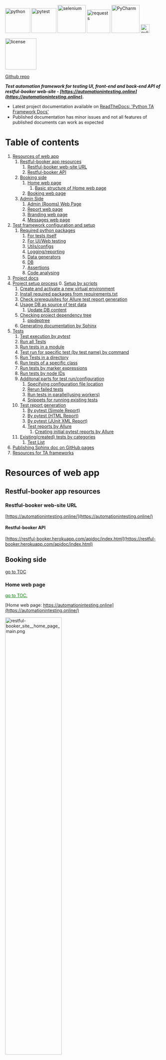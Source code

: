 <!-- Header Section -->
<p align="left">
  <img alt="python" src="https://img.shields.io/badge/python-3670A0?style=for-the-badge&logo=python&logoColor=ffdd54" width="80"/>
  <img alt="pytest" src="https://img.shields.io/badge/py-test-blue?logo=pytest" width="80"/>
  <img alt="selenium" src="https://img.shields.io/badge/-selenium-%43B02A?style=for-the-badge&logo=selenium&logoColor=white" width="90"/>
  <img alt="requests" src="https://img.shields.io/badge/-requests-%43B02A?style=for-the-badge&logo=requests&logoColor=white" width="75"/>
  <img alt="PyCharm" src="https://img.shields.io/badge/pycharm-143?style=for-the-badge&logo=pycharm&logoColor=black&color=black&labelColor=green" width="90"/>
  <img alt="pylint" src="https://raw.githubusercontent.com/pylint-dev/pylint/main/doc/logo.png" width="28"/>
</p>
<p>
  <img alt="license" src="https://img.shields.io/badge/license-MIT-yellow?style=for-the-badge" width="100"/>
</p>

[Github repo]()

**_Test automation framework for testing UI, front-end and back-end API of restful-booker
web-site - [https://automationintesting.online](https://automationintesting.online)_.**

* Latest project documentation available on [ReadTheDocs: 'Python TA Framework Docs'](https://python-ta-web-api-framework.readthedocs.io/en/latest/index.html)
* Published documentation has minor issues and not all features of published documents can work as expected    

# Table of contents <div id="toc"></div>

1. [Resources of web app](#resources-of-web-app)
    1. [Restful-booker app resources](#restful-booker-app-resources)
        1. [Restful-booker web-site URL](#restful-booker-web-site-url)
        2. [Restful-booker API](#restful-booker-api)
    2. [Booking side](#booking-side)
        1. [Home web page](#home-web-page)
            1. [Basic structure of Home web page](#basic-structure-of-home-web-page)
        2. [Booking web page](#booking-web-page)
    3. [Admin Side](#admin-side)
        1. [Admin (Rooms) Web Page](#admin-rooms-web-page)
        2. [Report web page](#report-web-page)
        3. [Branding web page](#branding-web-page)
        4. [Messages web page](#messages-web-page)
2. [Test framework configuration and setup](#test-framework-configuration-and-setup)
    1. [Required python packages](#required-python-packages)
        1. [For tests itself](#for-tests-itself)
        2. [For UI/Web testing](#for-uiweb-testing)
        3. [Utils/configs](#utilsconfigs)
        4. [Logging/reporting](#loggingreporting)
        5. [Data generators](#data-generators)
        6. [DB](#db)
        7. [Assertions](#assertions)
        8. [Code analysing](#code-analysing)
3. [Project docs](#project-docs)
4. [Project setup process](#project-setup-process)
    0. [Setup by scripts](#0setup-by-scripts)
    1. [Create and activate a new virtual environment](#1-create-and-activate-a-new-virtual-environment)
    2. [Install required packages from requirements.txt](#2-install-required-packages-from-requirementstxt)
    3. [Check prerequisites for Allure test report generation](#3-check-prerequisites-for-allure-test-report-generation)
    4. [Usage DB as source of test data](#4-usage-db-as-source-of-test-data)
        1. [Update DB content](#1-update-db-content)
    5. [Checking project dependency tree](#checking-project-dependency-tree)
        1. [pipdeptree](#pipdeptree)
    6. [Generating documentation by Sphinx](#generating-documentation-by-sphinx)
5. [Tests](#tests)
    1. [Test execution by _pytest_](#test-execution-by-_pytest_)
    1. [Run all Tests](#run-all-tests)
    2. [Run tests in a module](#run-tests-in-a-module)
    3. [Test run for specific test (by test name) by command](#test-run-for-specific-test-by-test-name-by-command)
    4. [ Run Tests in a directory](#run-tests-in-a-directory)
    6. [Run tests of a specific class](#run-tests-of-a-specific-class)
    7. [Run tests by marker expressions](#run-tests-by-marker-expressions)
    5. [Run tests by node IDs](#run-tests-by-node-ids)
    8. [Additonal parts for test run/configuration](#additional-parts-for-test-runconfiguration)
        1. [Specifying configuration file location](#specifying-configuration-file-location)
        2. [Rerun failed tests](#rerun-failed-tests)
        3. [Run tests in parallel(using workers)](#run-tests-in-parallelusing-workers)
        4. [Snippets for running existing tests](#snippets-for-running-existing-tests)
    9. [Test report generation](#test-report-generation)
        1. [By pytest (Simple Report)](#by-pytest-simple-report)
        2. [By pytest (HTML Report)](#by-pytest-html-report)
        3. [By pytest (JUnit XML Report)](#by-pytest-junit-xml-report)
        4. [Test reports by Allure](#test-reports-by-allure)
            1. [Creating initial pytest reports by Allure](#creating-initial-pytest-reports-by-allure-)
    2. [Existing(created) tests by categories](#existingcreated-tests-by-categories)
        1. [Test List](#test-list)
6. [Publishing Sphinx doc on GitHub pages](#publishing-sphinx-doc-on-github-pages)
7. [Resources for TA frameworks](#resources-for-ta-frameworks)

# Resources of web app

## Restful-booker app resources

### Restful-booker web-site URL

[https://automationintesting.online/](https://automationintesting.online/)

#### Restful-booker API

[https://restful-booker.herokuapp.com/apidoc/index.html](https://restful-booker.herokuapp.com/apidoc/index.html)

## Booking side

[go to TOC](#table-of-contents)

### Home web page

<a href="#toc" style="color: green;">go to TOC.</a>

[Home web page: https://automationintesting.online](https://automationintesting.online/)

<img src="project_related_data\pic\restful-booker_site__home_page_main.png" alt="restful-booker_site__home_page_main.png" style="width:60%;">

#### Basic structure of home web page

    ```
        logo(picture)
            welcome_text
        rooms_section
            room_section
                hotel_picture
                hotel_room_description
                    hotel_room_description_header
                        hotel_room_type
                        hotel_room_wheelchair_option
                    hotel_room_description_title
                    hotel_room_options
                        hotel_room_option_wifi
                        hotel_room_option_refreshments
                        hotel_room_option_tv
                        hotel_room_option_safe
                        hotel_room_option_radio
                        hotel_room_option_views
                    hotel_room_booking_button
                booker_contact_form
                    name_input_form
                    email_input_form
                    phone_input_form
                    subject_input_form
                    message_input_form
                    submit_button_on_contact_form
                    alert_booker_form
                hotel_contact_details_field
                map_picture
                footer_panel
                    site_owner_info
                    cookie_policy_link
                    privacy_policy_link
                    admin_panel_link
    ```

## Booking web page

<a href="#toc" style="color: green;">go to TOC.</a>

[Booking web page: https://automationintesting.online](https://automationintesting.online/)

Same URL as for Home page but with additional components on the page

<img src="project_related_data\pic\restful-booker_site__book_this_room_page.png" alt="restful-booker_site__home_page_main.png" style="width:60%;">

## Admin side

### Admin (Rooms) web page

<a href="#toc" style="color: green;">go to TOC.</a>

[Home web page: https://automationintesting.online/#/admin/](https://automationintesting.online/#/admin/)

<img src="project_related_data\pic\restful-booker_site__admin-room_page.png" alt="restful-booker_site__admin-room_page.png" style="width:70%;">

### Report web page

<a href="#toc" style="color: green;">go to TOC.</a>

[Report web page: https://automationintesting.online/#/admin/report](https://automationintesting.online/#/admin/)

<img src="project_related_data\pic\restful-booker_site__report_page.png" alt="restful-booker_site__report_page.png" style="width:70%;">

### Branding web page

<a href="#toc" style="color: green;">go to TOC.</a>

[Branding web page: https://automationintesting.online/#/admin/branding](https://automationintesting.online/#/admin/)

<img src="project_related_data\pic\restful-booker_site__branding_page.png" alt="restful-booker_site__branding_page.png" style="width:70%;">

### Messages web page

<a href="#toc" style="color: green;">go to TOC.</a>

[Messages web page: https://automationintesting.online/#/admin/messages](https://automationintesting.online/#/admin/messages)

<img src="project_related_data\pic\restful-booker_site__messages_page.png" alt="restful-booker_site__messages_page.png" style="width:70%;">

# Test framework configuration and setup

## Required python packages

<a href="#toc" style="color: green;">go to TOC.</a>

In this project used 'pip-tools' and approach to use high-level dependency tree. Main required packages presented
in `requirements.in`. All used Python packages for the current project are generates in `requirements.txt`

Below is the list of main packages with references

### For tests itself

<a href="#toc" style="color: green;">go to TOC.</a>

* **pytest**
    * pypi.org docs: [https://pypi.org/project/pytest/](https://pypi.org/project/pytest/)
    * related info: [https://docs.pytest.org/en/latest/](https://docs.pytest.org/en/latest/)
    ```bash
    pip install pytest
    ```

* **hypothesis**
    * pypi.org docs: [https://pypi.org/project/hypothesis/](https://pypi.org/project/hypothesis/)
    * related info: [https://hypothesis.works/](https://hypothesis.works/)
    ```bash
    pip install hypothesis
    ```

### For ui/web testing

[go to TOC](#toc)

* **selenium**
    * pypi.org docs: [https://pypi.org/project/selenium/](https://pypi.org/project/selenium/)
    * related info: [https://selenium-python.readthedocs.io/](https://selenium-python.readthedocs.io/)
    ```bash
    pip install selenium
    ```

* **webdriver-manager**
    * pypi.org docs: [https://pypi.org/project/webdriver-manager/](https://pypi.org/project/webdriver-manager/)
    * related info: [https://github.com/bonigarcia/webdrivermanager](https://github.com/bonigarcia/webdrivermanager)
    ```
    pip install webdriver-manager
    ```

### Utils/configs

[go to TOC](#toc)

* **mypy**
    * pypi.org docs: [https://pypi.org/project/mypy/](https://pypi.org/project/mypy/)
    * related info: [https://mypy-lang.org/](https://mypy-lang.org/)
    ```bash
    pip install mypy
    ```

* **python-dotenv**
    * pypi.org docs: [https://pypi.org/project/dotenv/](https://pypi.org/project/dotenv/)
    * related info: [https://www.dotenv.org/docs/languages/python](https://www.dotenv.org/docs/languages/python)
    ```bash
    pip install python-dotenv
    ```

* **pyyaml**
    * pypi.org docs: [https://pypi.org/project/PyYAML/](https://pypi.org/project/PyYAML/)
    * related info: [https://pyyaml.org/](https://pyyaml.org/)
    ```bash
    pip install pyyaml
    ```

* **configParser**
    * pypi.org docs: [https://pypi.org/project/configparser/](https://pypi.org/project/configparser/)
    * related
      info: [https://docs.python.org/3/library/configparser.html](https://docs.python.org/3/library/configparser.html)
    ```bash
    pip install configparser
    ```

* **openpyxl**
    * pypi.org docs: [https://pypi.org/project/openpyxl/](https://pypi.org/project/openpyxl/)
    * related info: [https://openpyxl.readthedocs.io/en/stable/](https://openpyxl.readthedocs.io/en/stable/)
    ```bash
    pip install openpyxl
    ```

* **pylint**
    * pypi.org docs: [https://pypi.org/project/pylint/](https://pypi.org/project/pylint/)
    * related info: [https://github.com/pylint-dev/pylint](https://github.com/pylint-dev/pylint)
    ```bash
    pip install pylint
    ```

  Generate a default configuration file for the Pylint code analyzer by
    ```bash
    pylint --generate-rcfile > pylint.rc
    ```

* **pyreverse**
    * pypi.org docs: [https://pypi.org/project/pyreverse/](https://pypi.org/project/pyreverse/)
    * related
      info:  [https://pylint.readthedocs.io/en/latest/pyreverse.html](https://pylint.readthedocs.io/en/latest/pyreverse.html)

  Pyreverse has now been integrated to
  pylint : [http://pypi.python.org/pypi/pylint/](http://pypi.python.org/pypi/pylint/)


* **pipdeptree**
    * pypi.org docs: [https://pypi.org/project/pipdeptree/](https://pypi.org/project/pipdeptree/)
    * related info: [https://github.com/tox-dev/pipdeptree](https://github.com/tox-dev/pipdeptree)

    ```bash
    pip install pipdeptree
    ```

* **invoke**
    * pypi.org docs: https://pypi.org/project/invoke/
    * related info: https://www.pyinvoke.org/

    ```bash
    pip install invoke
    ```

### Logging/reporting

* **allure**
    * pypi.org docs: [https://pypi.org/project/allure-pytest/](https://pypi.org/project/allure-pytest/)
    * related info: [https://allurereport.org/docs/pytest/](https://allurereport.org/docs/pytest/)
    ```bash
    pip install allure-pytest
    ```

* **pytest-html**
    * pypi.org docs: [https://pypi.org/project/pytest-html/](https://pypi.org/project/pytest-html/)
    * related info: [https://pytest-html.readthedocs.io/en/latest/](https://pytest-html.readthedocs.io/en/latest/)
    ```bash
    pip install pytest-html
    ```

* **loguru**
    * pypi.org docs: [https://pypi.org/project/loguru/](https://pypi.org/project/loguru/)
    * related info: [https://loguru.readthedocs.io/](https://loguru.readthedocs.io/)
    ```bash
    pip install loguru
    ```

### Data generators

[go to TOC](#toc)

* **wonderwords**
    * pypi.org docs: [https://pypi.org/project/wonderwords/](https://pypi.org/project/wonderwords/)
    * related info: [https://loguru.readthedocs.io/](https://loguru.readthedocs.io/)
    ```bash
    pip install wonderwords
    ```

* **Faker**
    * pypi.org docs: [https://pypi.org/project/Faker/](https://pypi.org/project/Faker/)
    * related info: [http://faker.rtfd.org/](http://faker.rtfd.org/)
    ```bash
    pip install Faker
    ```

### DB

* **mysql-connector-python**
    * pypi.org
      docs: [https://pypi.org/project/mysql-connector-python/](https://pypi.org/project/mysql-connector-python/)
    * related info: [https://dev.mysql.com/doc/connector-python/en/](https://dev.mysql.com/doc/connector-python/en/)
    ```bash
    pip install mysql-connector-python
    ```

### Assertions

[go to TOC](#toc)

* **PyHamcrest**
    * pypi.org docs: [https://pypi.org/project/PyHamcrest/](https://pypi.org/project/PyHamcrest/)
    * related info: [https://pyhamcrest.readthedocs.io/](https://pyhamcrest.readthedocs.io/)
    ```bash
    pip install PyHamcrest
    ```

* **regex**
    * pypi.org docs: [https://pypi.org/project/regex/](https://pypi.org/project/regex/)
    * related info: [https://github.com/mrabarnett/mrab-regex](https://github.com/mrabarnett/mrab-regex)
    ```bash
    pip install regex
    ```

### Code analysing

* **pylint**
    * pypi.org docs: [https://pypi.org/project/pylint/](https://pypi.org/project/pylint/)
    * related info: [https://pylint.readthedocs.io/en/latest/](https://pylint.readthedocs.io/en/latest/)
    ```bash
    pip install pylint
    ```

# Project docs

This project contains generated documentation by Sphinx
All documentation you can find by opening [index.html](docs/build/index.html) in the browser or
check [ta_framework_ui_api.pdf](docs/pdf_docs/ta_framework_ui_api.pdf)
Sphinx setup and generating process described [here](#generating-documentation-by-sphinx)

# Project setup process

<a href="#toc" style="color: green;">go to TOC.</a>

## 0.Setup by scripts

By default, you can use file:

1. `setup_env.bat` for Windows-based machine or
2. `setup_env.sh` UNIX-based
   for validating python version, installing all packages required for running current project.
   Otherwise, you can manually install everything using described steps below or fix some issues that appears while
   project was configured via scripted file.

## 1. Create and activate a new virtual environment:

<a href="#toc" style="color: green;">go to TOC.</a>

- **_Create virtual environment._**\
  Script below is creating environment with name 'env'.\
  If you want to create environment with unique name, please replace the env name using your env name in script\
  _python -m {here_is_your_venv_name} ../env_

  Working script for creating venv with name 'venv' is below:
    ```
    python -m venv ../env
    ```

  then activate it
    * for unix-based
  ```
  source ../venv/bin/activate
  ```
    * for windows
  ```
  .\.venv\Scripts\Activate
  ```

  If you like to have different name for the environment
  ```
  python -m venv {venv_for_project}   
  ```

  and then

  ```
  source {venv_for_project}/Scripts/activate
  ```

**_For deactivating created env use command_**

*
  ```shell
  deactivate
  ```

## 2. Install required packages from requirements.txt

<a href="#toc" style="color: green;">go to TOC.</a>

```shell
pip install -r requirements.txt
```

If **_requirements.txt_** file is missing request, or you have different configuration of the project after
installation, please check generate new  _requirements.txt_ file using command

```shell
pip-compile requirements.in
```

Created `requirements.txt` file will have all dependency for the project.

In case if you are using 'pip-tools' do next steps,

1. check `requirements.in` content for preventing conflicts with existing(venv/global) configurations.
2. compile requirements.txt by

```shell
pip-compile requirements.in
```

3. install dependencies by

```shell
pip install -r requirements.txt  
```

## 3. Check prerequisites for Allure test report generation

<a href="#toc" style="color: green;">go to TOC.</a>

1. Check your system on installed and available :
    * JAVA
      ```shell
      java -version
      ```

    * Node.js
      ```shell
      node -v
      ```

      If programs are missing install them using info below

2. Install Java 3
    * Download Java 3 [HERE](https://nodejs.org/en/download/package-manager)

3. Install Node.js
    * Download Node.js [HERE](https://nodejs.org/en/download/package-manager)

4. In command prompt, run the below command
    ```shell
    npm install -g allure-commandline

5. Add _npm_ and _allure-commandline_ to system path
    ```shell
    %AppData\Roaming\npm
    ```
   %AppData\Roaming\npm\node_modules\allure-commandline\bin

6. Check that system can have access to allure by
    ```shell
    allure --version
    ```

7. Install allure-pytest
    ```shell
   pip install allure-pytest
    ```
   or from your IDE

## 4. Usage DB as source of test data

<a href="#toc" style="color: green;">go to TOC.</a>

In case if your test data is stored in DB or external files, check the project configuration and adjust test data
manually.

### 1. Update DB content

<a href="#toc" style="color: green;">go to TOC.</a>

If you are using data from DB generate data based on your testing model or paste it manually
preferable to use pip install mysql-connector-python

## Checking project dependency tree

### pipdeptree

Basic Dependency Tree

```shell
pipdeptree
```

Dependency Tree in JSON Format

```shell
pipdeptree --json
```

Dependency Tree with Outdated Packages

```shell
pipdeptree --outdated
```

Dependency Tree for a Specific Package

```shell
pipdeptree -p <package_name>
```

Generate a Text Report and Save to File

```shell
pipdeptree > resources/project_dependencies.txt
```

Visualize Dependency Tree with Graphviz first install graphviz:

```shell
pip install graphviz
```

then generate a graphical representation:

```shell
pipdeptree --graph-output png > resources/project_dependencies.png
```

## Documentation

## Pydocstyle

To check your code for missing docstrings for current project selected pydocstyle.

```bash
pydocstyle core
````

### 3. **Check an Entire Directory**

To check all Python files in a specific directory, you can run:

bash
`pydocstyle path/to/your_directory/`

### 4. **Check with Specific Conventions**

You can specify the docstring conventions you want to enforce using the `--convention` flag. The available conventions
are:

- `google`
- `numpy`
- `pep257`

For example, to check using the Google style:

bash
`pydocstyle --convention=google path/to/your_directory/`

### 5. **Ignore Specific Errors**

If you want to ignore certain error codes, you can use the `--ignore` option followed by the error codes (
comma-separated). For example, to ignore error code D103 (missing docstring in public function):

bash
`pydocstyle --ignore=D103 path/to/your_directory/`

### 6. **Output Format**

You can change the output format using the `--format` option. The default format is a simple text output, but you can
change it to `json` for easier parsing:

bash
`pydocstyle --format=json path/to/your_directory/`

### 7. **Verbose Mode**

To see more detailed output, you can run `pydocstyle` in verbose mode:

bash
`pydocstyle --verbose path/to/your_directory/`

### 8. **Checking a Specific File or Line**

You can check a specific line in a file by appending the line number to the file path. For example, to check line 42
of `your_file.py`:

bash
`pydocstyle path/to/your_file.py:42`

### 9. **Show Available Error Codes**

To see a list of all available error codes and their meanings, use the `--help` option:

bash
`pydocstyle --help`

### Summary of Commands

- **Check a specific file**:

    ```bash
    pydocstyle path/to/your_file.py
    ```

- **Check an entire directory**:

    ```bash
    pydocstyle path/to/your_directory/
    ```

- **Specify conventions**:

    ```bash
    pydocstyle --convention=google path/to/your_directory/
    ```

- **Ignore specific errors**:

    ```bash
    pydocstyle --ignore=D103 path/to/your_directory/
    ```

- **Output in JSON format**:

    ```bash
    pydocstyle --format=json path/to/your_directory/
    ```

### Generating documentation by Sphinx

1. Install Sphinx in your project environment:

```bash
pip install sphinx
```

2. Set Up Sphinx in Your Project
   **!!! IMPORTANT**
   For more convenient usage of project structure to better create separate folder where will be stored all
   documentation and related Sphinx config files and folder. \
   For this project was created new folder `docs` and from that place all Sphinx related command should be executed.
   After navigation to the `docs` directory, run:
    ```bash
    sphinx-quickstart
    ```

This command will guide you through setting up Sphinx by asking several configuration questions.

Typical responses:

* **Separate source and build directories**: Yes
* **Project name**: [Your project name]
* **Author name**: [Your name]
* **Project version**: [Your project version]
* **Project language**: [en]

  This will generate\
  1. `source/` directory with a default `conf.py` file for configuration and some starter `.rst` (reStructuredText)
  files.\
  2.  `build/` directory (will be empty). It's default directory that will have all project related data if you will not
  use any different name for collecting generated Sphinx docs (pdf, html... etc).  
  It can be deleted or renamed if you want to have separate places for different types of generated docs. For this
  project will be generated documentation in HTML and PDF formats. Below you will find scripts and instructions for
  generating documents in PDF and HTML format using different Sphinx extensions.
  3. make.bat - default script file for generating docs on Windows OS
  4. Makefile - default script file for generating docs on UNIX base OS


3. Configure conf.py
   Edit the generated [conf.py](docs/source/conf.py) file located in the source/ directory to customize your
   documentation. Key configurations to include:

    * **_Extensions_**: Enable useful Sphinx extensions, such as autodoc for auto-generating documentation from your
      Python docstrings:

    ```python
    extensions = [
        'sphinx.ext.autodoc',
        'sphinx.ext.napoleon',  # For Google-style or NumPy-style docstrings
    ]
    ```

* **_Paths_**: Set the path for your Python modules to be included in the docs:

    ```python
    import os
    import sys
    sys.path.insert(0, os.path.abspath('../..'))
    ```

('../..')) line tells Python to add the parent directory (two levels up) to the Python module search path. This is
necessary when your project's files (modules, packages, etc.) are in a directory separate from the documentation (Sphinx
docs) directory.

By specifying ../.., you're telling Sphinx (and Python) to include the top-level project directory in its search path,
allowing it to find and import modules from the project directory while building the documentation.

* **_HTML Theme_**: You can set the theme for your HTML documentation (default is alabaster):
    ```python
    html_theme = 'sphinx_rtd_theme'  # Example: ReadTheDocs theme
    ```
* **Source file suffix***: Define which file extensions to look for:

    ```python
    source_suffix = ['.rst', '.md']
    ```

4. Install related to chosen Sphinx extensions packages.
    1. For 'sphinx_rtd_theme' theme execute

        ```bash
        pip install sphinx_rtd_theme
        ```
    2. For 'myst_parser' theme execute

        ```bash
        pip install myst_parser
        ```

    3. For 'rst2pdf' theme execute

        ```bash
        pip install rst2pdf
        ```


4. Document Your Code.

5. Generate reStructuredText (.rst) Files
   To automatically generate `.rst` files from your Python code, use sphinx-apidoc.
   This will generate a `source/` directory with .rst files that describe your modules and classes:

    ```bash
    sphinx-apidoc -o source/ path/to/your/module
    ```
   **!!! IMPORTANT**\
   For the current project all Sphinx documentation is stored in `docs` folder and script below should be executed from
   the project root folder

    ```bash
    sphinx-apidoc -o docs/source .
    ```

6. Build HTML Documentation

   **!!! IMPORTANT**\
   **For the current project script below should be executed from the project root folder.**\
   Once your `.rst` files are in place and `conf.py` is configured, you can build the HTML documentation:

    * on Windows OS
      ```bash
      sphinx-build -b html docs/source/ docs/html/
      ```
      where **_html_docs_** - custom defined name for storing generated html docs.

      If errors appears after generating docs try to clear the cached build.\
      Clear the `build/` directory by deleting it or running:

         ```bash
         sphinx-build -b html -E source/ html/
         ````
      The -E flag forces Sphinx to rebuild everything from scratch, avoiding potential caching issues.

    * on UNIX
        ```bash
        make html
        ```
      This command will generate the HTML files inside the build/html/ directory. Open the `index.html` file in your
      browser to view your documentation.

7. Build PDF Documentation

* on Windows OS
    ```bash
    sphinx-build -b pdf source/ pdf_docs/
    ```


8. View Documentation
   Navigate to the build/html/ directory and open index.html in your browser to view your generated documentation.

Additional Configurations (Optional)
Include Markdown files: If you want to include .md files, ensure the myst_parser is installed and enabled:

```bash
	pip install myst-parser
```

Then add it to `conf.py`:

```python
    extensions = ['myst_parser']
```

Customizing Themes: You can install additional Sphinx themes by running pip install <theme-name> and configuring
html_theme in `conf.py`.

# Tests

<a href="#toc" style="color: green;">go to TOC.</a>

More information about test runs by pytest you can
find [here](https://pytest-with-eric.com/introduction/pytest-run-single-test/)

## Test execution by _pytest_

<a href="#toc" style="color: green;">go to TOC.</a>

All tests are located in **_tests_** folder

### Run all Tests

<a href="#toc" style="color: green;">go to TOC.</a>

To run all the tests from the root directory, you can use the following command:

```shell 
python pytest
```

or just

```shell
pytest
```

You can add the -v flag to get more verbose output:

```shell 
python pytest -v
```

![python_pytest_verbose.png](project_related_data/pic/python_pytest_verbose.png)

You can enable live console logging using the pytest -s command too.

### Run tests in a module

<a href="#toc" style="color: green;">go to TOC.</a>

To run all tests in a specific file (module), use the following command:

`pytest tests/unit/test_functions.py`

### Test run for specific test (by test name) by command

<a href="#toc" style="color: green;">go to TOC.</a>

Use the `-k` option followed by the name of the test function or method you want to run

`python -k {some_test}}` e.g. `python -k test_dummy_test.py`

### Run tests in a directory

<a href="#toc" style="color: green;">go to TOC.</a>

Perhaps you may decide to split your tests by unit, integration, end-to-end, performance, regression and so on.\
If you need an overview of the various types of testing for your Python applications, this article on the types of\
software testing is a good introduction.\
In these cases it’s helpful to run tests within a specific directory, and you can use:

```
pytest {path_to_the_folder_with_test}
```

e.g.

```shell
pytest tests/dummy_tests
```

### Run tests by node IDs

<a href="#toc" style="color: green;">go to TOC.</a>

To run a specific test, you can use the test’s node ID, which is essentially its path in the syntax:\
`{filename.py}::{test_function_name}.`\
For example, to run the test_add_negative_numbers function in the test_functions.py file, you can use the following
command:

```shell
pytest  test/dummy_tests/test_functions.py::test_add_positive_numbers
```

This runs the **_test_add_positive_numbers_** test in the test_functions.py file.

### Run tests of a specific class

<a href="#toc" style="color: green;">go to TOC.</a>

You can also run all tests in a specific class. To do this, you use the :: operator followed by the class name.\
For example, to run all tests in the RegressionTests class, you can use the following command:

`pytest test/dummy_tests/test_functions.py::TestsUnit`

### Run tests by marker expressions

<a href="#toc" style="color: green;">go to TOC.</a>

By using markers, you can run specific groups of tests, exclude tests, and prioritize tests. This can help you to write
better tests and to get more value from your test suite.

We’ve covered several kinds of markers in the articles on Pytest Timeout, Pytest Skip Tests and Pytes Asyncio.

In Pytest, you can assign markers to your test functions using the @pytest.mark decorator. You can then use these
markers to run specific tests.

This is especially useful when you have different types of tests, such as fast and slow tests, and you want to run them
selectively.

Example of pytest written with markers presented below

```
@pytest.mark.unit
def test_one():
    result_of_doing = do_something()
    assert result_of_doing ==1
```

To run tests based on marker expressions, you use the -m flag followed by the marker name.

```
[pytest]
markers =
    unit : unit tests
    end_to_end  : end to end tests
    skip : slow tests`
```

command is

```
pytest -m unit
```

In case if ini file located not in the root directory marker should be passed via flag `-c` and valid configured path to
the ini file

## Additional parts for test run/configuration

### Specifying configuration file location

<a href="#toc" style="color: green;">go to TOC.</a>

The -c option allows you to specify the path to your pytest.ini file directly.

`pytest -c path/to/your/pytest.ini`\
example of usage for current project is ```pytest -c config/pytest.ini -m unit```

Better to set the PYTEST_ADDOPTS environment variable to include the config file path:

`export PYTEST_ADDOPTS="-c config/pytest.ini"`

### Rerun failed tests

Rerun for failed tests work after installation of `pytest-rerunfailures`

```shell
pip install pytest-rerunfailures
```

Check version of `pytest-rerunfailures`

```shell
pytest-rerunfailures --version
```

```shell
pytest --reruns 3 --alluredir="resources/project_test_reports/allure_reports
```

or in paralel

```shell
pytest  -n 10 --reruns 3 --alluredir="resources/project_test_reports/allure_reports"
```

_Full Command Breakdown_

`-n 10`: Runs tests in parallel using 10 worker processes.

`--reruns 3`: Reruns any failed tests up to 3 times.

`--alluredir="resources/project_test_reports/allure_reports"`: Specifies the directory to store Allure reports.

### Run tests in parallel(using workers)

**_Installing Required Plugins_**

Make sure you have the required plugins installed:

* for parallel test execution`pytest-xdist`

```shell
pytest -n 3 
```

_-n 4_: Runs tests in parallel using 4 worker processes.

### Snippets for running existing tests

<a href="#toc" style="color: green;">go to TOC.</a>

1. Test for checking home page (not a booking view)

```shell
pytest test/web_app_tests/test_login_page.py::test_check_main_section_of_home_page
```

## Test report generation

<a href="#toc" style="color: green;">go to TOC.</a>

### By pytest (Simple Report)

Simple pytest report generation in html format is possible by executing command

Short Traceback:

```shell
pytest --tb=short
```

Long Traceback (default):

```shell
pytest --tb=long
```

No Traceback (only show test results):

```shell
pytest --tb=short --disable-warnings
```

### By pytest (HTML Report)

```shell
pytest --html=resources/project_test_reports/pytest_reports/pytest_general_test_report.html
```

using workers

```shell
pytest -n 10 --html=resources/project_test_reports/pytest_html_reports/pytest_html_general_test_report.html
```

### By pytest (JUnit XML Report)

```shell
pytest --junitxml=resources/project_test_reports/pytest_junit_xml_reports/pytest_junit_xml_general_test_report.xml
```

### Test reports by Allure

<a href="#toc" style="color: green;">go to TOC.</a>

#### Creating initial pytest reports by Allure

<a href="#toc" style="color: green;">go to TOC.</a>

For generating Allure reports on the tests performed, you must first execute tests by pytest.
You need specify a path for the test results directory in the --alluredir command-line argument when running your tests.

```shell
pytest --alluredir="resources/test_report/allure_reports"
```

If any any error appears

* Check that the system statisfy Allure requirements.
* Confirm that all components installed, report folder is created.
  need to specify execution tests by pytests with specific output format.

When test execution completed , Allure reports generation starts after executing

```
allure serve {path_to_report_folder}
```

Example of command execution:

```
(.venv) {project_dir_path} allure serve "resources/allure_reports"
```

command that is applicable for the current project configuration is

```shell
allure serve "resources/test_report/allure_reports"
```

After successful execution of command allure starts server and provide server URL for checking allure report in the
browser.

## Existing(created) tests by categories

<a href="#toc" style="color: green;">go to TOC.</a>

### Test List

List of existing tests for the current project is possible to generate by executing python
script [make_list_of_tests.py](utilities/make_list_of_tests.py).
Result will be presented in the [list_of_all_project_tests.md](resources/list_of_all_project_tests.md). \
All tests are grouping by categories. \
IMPORTANT!!!
If you did any changes, please validate path to the test dir in
the [make_list_of_tests.py](utilities/make_list_of_tests.py)

# Publishing Sphinx doc on GitHub pages

1. Generate Sphinx HTML Docs (If docs were not created, see
   section [Generating documentation by Sphinx](#generating-documentation-by-sphinx))
2. Create a Separate Branch for Documentation (Optional but Recommended):
    * You can store the generated documentation in a dedicated branch, such as gh-pages, to keep it separate from your
      main project code
      ```bash
      git checkout --orphan gh-pages
      git rm -rf .
      ```
   * Add the generated HTML files: 
     ```bash
     cp -R docs/_build/html/* .
     git add .
     git commit -m "Publish Sphinx docs"
     git push origin gh-pages
     ```
3. Set Up GitHub Pages:
   * Go to your repository settings on GitHub.
   * Under Pages, select the branch (e.g., `gh-pages`) and folder (e.g., `/root` or `/docs`) where your documentation is stored.
    * Save the settings, and GitHub will publish your documentation at a URL like: 
    ```shell
    https://<username>.github.io/<repository-name>/
    ```
2. Create workflow file
2. Create separate branch on GitHub
    3. Create `gh-pages` branch if for some reason workflow `yaml` file failed to this from 1st attempt

## GitHub workflow configs



# Resources for TA frameworks

<a href="#toc" style="color: green;">go to TOC.</a>

- [Contact List App - web app for pure API testing](https://thinking-tester-contact-list.herokuapp.com/)
    - was available at 18 June 2024
- Web apps for testing
    - [OrangeHRM web app](https://opensource-demo.orangehrmlive.com/)
    - [httpbin.org - web app](https://httpbin.org/#/)
        - was available at 18 June 2024
        - the developer - [Website](https://kennethreitz.org/)
        - A simple HTTP Request & Response Service.
        - Run locally: `$ docker run -p 80:80 kennethreitz/httpbin`
        - [HTML form](https://httpbin.org/forms/post) that posts to `/post /forms/post`
        - was available at 18 June 2024
    - [tutorialsninja.com - web app](https://tutorialsninja.com/demo/)
        - was available at 18 June 2024